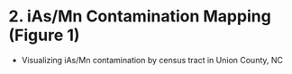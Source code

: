 # 2. iAs/Mn Contamination Mapping (Figure 1)
- Visualizing iAs/Mn contamination by census tract in Union County, NC
